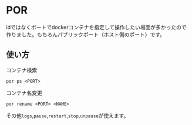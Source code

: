 # POR

idではなくポートでdockerコンテナを指定して操作したい場面が多かったので作りました。もちろんパブリックポート（ホスト側のポート）です。

## 使い方

コンテナ検索

```
por ps <PORT>
```

コンテナ名変更

```
por rename <PORT> <NAME>
```

その他`logs`,`pause`,`restart`,`stop`,`unpause`が使えます。
